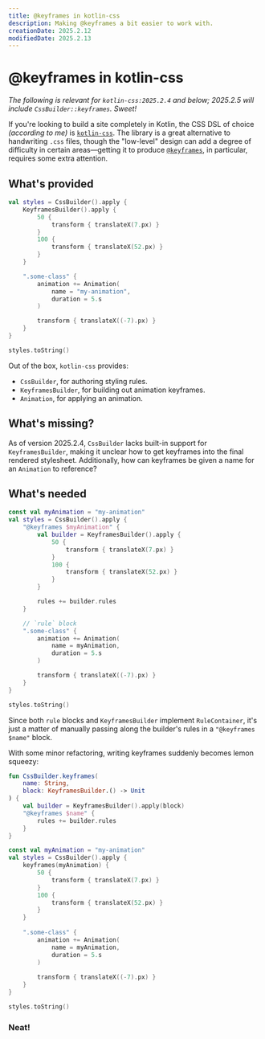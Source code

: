 ```yaml
---
title: @keyframes in kotlin-css
description: Making @keyframes a bit easier to work with.
creationDate: 2025.2.12
modifiedDate: 2025.2.13
---
```


# @keyframes in kotlin-css

_The following is relevant for `kotlin-css:2025.2.4` and below;
2025.2.5 will include `CssBuilder::keyframes`. Sweet!_

If you're looking to build a site completely in Kotlin,
the CSS DSL of choice *(according to me)* is
[`kotlin-css`](https://github.com/JetBrains/kotlin-wrappers/tree/master/kotlin-css).
The library is a great alternative to handwriting `.css` files,
though the "low-level" design can add a degree of difficulty in certain areas—getting it to produce
[`@keyframes`](https://developer.mozilla.org/en-US/docs/Web/CSS/@keyframes),
in particular, requires some extra attention.

## What's provided

```kotlin
val styles = CssBuilder().apply {
    KeyframesBuilder().apply {
        50 {
            transform { translateX(7.px) }
        }
        100 {
            transform { translateX(52.px) }
        }
    }

    ".some-class" {
        animation += Animation(
            name = "my-animation",
            duration = 5.s
        )

        transform { translateX((-7).px) }
    }
}

styles.toString()
```

Out of the box, `kotlin-css` provides:
- `CssBuilder`, for authoring styling rules.
- `KeyframesBuilder`, for building out animation keyframes.
- `Animation`, for applying an animation.

## What's missing?

As of version 2025.2.4, `CssBuilder` lacks built-in support for `KeyframesBuilder`,
making it unclear how to get keyframes into the final rendered stylesheet.
Additionally, how can keyframes be given a name for an `Animation` to reference?

## What's needed

```kotlin
const val myAnimation = "my-animation"
val styles = CssBuilder().apply {
    "@keyframes $myAnimation" {
        val builder = KeyframesBuilder().apply {
            50 {
                transform { translateX(7.px) }
            }
            100 {
                transform { translateX(52.px) }
            }
        }

        rules += builder.rules
    }

    // `rule` block
    ".some-class" {
        animation += Animation(
            name = myAnimation,
            duration = 5.s
        )

        transform { translateX((-7).px) }
    }
}

styles.toString()
```

Since both `rule` blocks and `KeyframesBuilder` implement `RuleContainer`,
it's just a matter of manually passing along the builder's rules in a `"@keyframes $name"` block.

With some minor refactoring, writing keyframes suddenly becomes lemon squeezy:

```kotlin
fun CssBuilder.keyframes(
    name: String,
    block: KeyframesBuilder.() -> Unit
) {
    val builder = KeyframesBuilder().apply(block)
    "@keyframes $name" {
        rules += builder.rules
    }
}

const val myAnimation = "my-animation"
val styles = CssBuilder().apply {
    keyframes(myAnimation) {
        50 {
            transform { translateX(7.px) }
        }
        100 {
            transform { translateX(52.px) }
        }
    }
    
    ".some-class" {
        animation += Animation(
            name = myAnimation,
            duration = 5.s
        )
    
        transform { translateX((-7).px) }
    }
}

styles.toString()
```

### Neat!